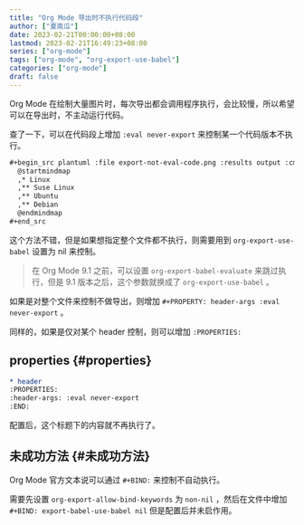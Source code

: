 ```yaml
---
title: "Org Mode 导出时不执行代码段"
author: ["夏南瓜"]
date: 2023-02-21T00:00:00+08:00
lastmod: 2023-02-21T16:49:23+08:00
series: ["org-mode"]
tags: ["org-mode", "org-export-use-babel"]
categories: ["org-mode"]
draft: false
---
```


Org Mode 在绘制大量图片时，每次导出都会调用程序执行，会比较慢，所以希望可以在导出时，不主动运行代码。

查了一下，可以在代码段上增加 `:eval never-export` 来控制某一个代码版本不执行。

```org
#+begin_src plantuml :file export-not-eval-code.png :results output :cmdline -charset utf-8 :exports both :eval never-export
  @startmindmap
  ,* Linux
  ,** Suse Linux
  ,** Ubuntu
  ,** Debian
  @endmindmap
#+end_src
```

这个方法不错，但是如果想指定整个文件都不执行，则需要用到 `org-export-use-babel` 设置为 nil 来控制。

> 在 Org Mode 9.1 之前，可以设置 `org-export-babel-evaluate` 来跳过执行，但是 9.1 版本之后，这个参数就换成了 `org-export-use-babel` 。

如果是对整个文件来控制不做导出，则增加 `#+PROPERTY: header-args :eval never-export` 。

同样的，如果是仅对某个 header 控制，则可以增加 `:PROPERTIES:`


## properties {#properties}

```org
* header
:PROPERTIES:
:header-args: :eval never-export
:END:
```

配置后，这个标题下的内容就不再执行了。


## 未成功方法 {#未成功方法}

Org Mode 官方文本说可以通过 `#+BIND:` 来控制不自动执行。

需要先设置 `org-export-allow-bind-keywords` 为 `non-nil` ，然后在文件中增加 `#+BIND: export-babel-use-babel nil` 但是配置后并未启作用。
